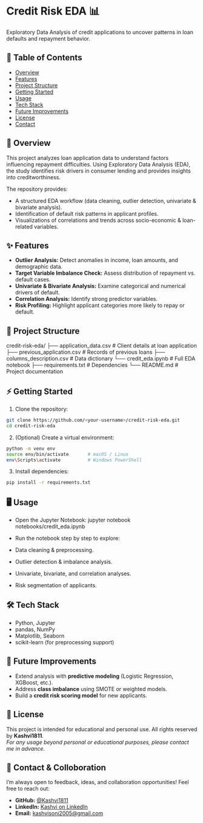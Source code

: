 # Credit Risk EDA 📊
Exploratory Data Analysis of credit applications to uncover patterns in loan defaults and repayment behavior.

## 📑 Table of Contents
- [Overview](#-overview)
- [Features](#-features)
- [Project Structure](#-project-structure)
- [Getting Started](#-getting-started)
- [Usage](#-usage)
- [Tech Stack](#-tech-stack)
- [Future Improvements](#-future-improvements)
- [License](#-license)
- [Contact](#-contact)

## 🔎 Overview
This project analyzes loan application data to understand factors influencing repayment difficulties. Using Exploratory Data Analysis (EDA), the study identifies risk drivers in consumer lending and provides insights into creditworthiness.

The repository provides:
- A structured EDA workflow (data cleaning, outlier detection, univariate & bivariate analysis).
- Identification of default risk patterns in applicant profiles.
- Visualizations of correlations and trends across socio-economic & loan-related variables.

## ✨ Features

- **Outlier Analysis:** Detect anomalies in income, loan amounts, and demographic data.
- **Target Variable Imbalance Check:** Assess distribution of repayment vs. default cases.
- **Univariate & Bivariate Analysis:** Examine categorical and numerical drivers of default.
- **Correlation Analysis:** Identify strong predictor variables.
- **Risk Profiling:** Highlight applicant categories more likely to repay or default.

## 📂 Project Structure
credit-risk-eda/
├── application_data.csv        # Client details at loan application
├── previous_application.csv    # Records of previous loans
├── columns_description.csv     # Data dictionary
└── credit_eda.ipynb            # Full EDA notebook
├── requirements.txt            # Dependencies
└── README.md                   # Project documentation

## ⚡ Getting Started
1. Clone the repository:
```bash
git clone https://github.com/<your-username>/credit-risk-eda.git
cd credit-risk-eda
````

2. (Optional) Create a virtual environment:

```bash
python -m venv env
source env/bin/activate       # macOS / Linux
env\Scripts\activate          # Windows PowerShell
```

3. Install dependencies:

```bash
pip install -r requirements.txt
```

## 🖥️ Usage

- Open the Jupyter Notebook:
jupyter notebook notebooks/credit_eda.ipynb

- Run the notebook step by step to explore:
- Data cleaning & preprocessing.
- Outlier detection & imbalance analysis.
- Univariate, bivariate, and correlation analyses.
- Risk segmentation of applicants.

## 🛠 Tech Stack

* Python, Jupyter
* pandas, NumPy
* Matplotlib, Seaborn
* scikit-learn (for preprocessing support)

## 🚀 Future Improvements

* Extend analysis with **predictive modeling** (Logistic Regression, XGBoost, etc.).
* Address **class imbalance** using SMOTE or weighted models.
* Build a **credit risk scoring model** for new applicants.


## 📜 License

This project is intended for educational and personal use. All rights reserved by **Kashvi1811**.  
*For any usage beyond personal or educational purposes, please contact me in advance.*

## 🤝 Contact & Colloboration

I’m always open to feedback, ideas, and collaboration opportunities! Feel free to reach out:

- **GitHub:** [@Kashvi1811](https://github.com/Kashvi1811)
- **LinkedIn:** [Kashvi on LinkedIn](https://www.linkedin.com/in/kashvisoni1811)
- **Email:** kashvisoni2005@gmail.com
